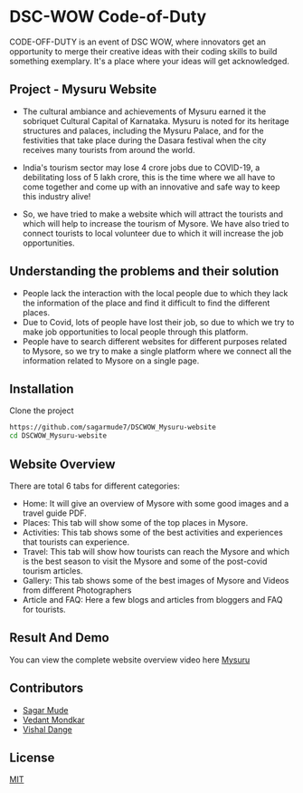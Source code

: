 # DSC-WOW Code-of-Duty

CODE-OFF-DUTY is an event of DSC WOW, where innovators get an opportunity to merge their creative ideas with their coding skills to build something exemplary. It's a place where your ideas will get acknowledged.

## Project - Mysuru Website
* The cultural ambiance and achievements of Mysuru earned it the sobriquet Cultural Capital of Karnataka. Mysuru is noted for its heritage structures and palaces, including 
the Mysuru Palace, and for the festivities that take place during the Dasara festival when the city receives many tourists from around the world.

* India's tourism sector may lose 4 crore jobs due to COVID-19, a debilitating loss of 5 lakh crore, this is the time where we all have to come together and come up with an innovative and safe way to keep this industry alive!

* So, we have tried to make a website which will attract the tourists and which will help to increase the tourism of Mysore.  We have also tried to connect tourists to local volunteer due to which it will increase the job opportunities.

## Understanding the problems and their solution
* People lack the interaction with the local people due to which they lack the information of the place and find it difficult to find the different places.
* Due to Covid, lots of people have lost their job, so due to which we try to make job opportunities to local people through this platform.
* People have to search different websites for different purposes related to Mysore, so we try to make a single platform where we connect all the information related to Mysore on a single page.





## Installation

Clone the project
```bash
https://github.com/sagarmude7/DSCWOW_Mysuru-website
cd DSCWOW_Mysuru-website
```

## Website Overview

There are total 6 tabs for different categories:
* Home: It will give an overview of Mysore with some good images and a travel guide PDF.
* Places: This tab will show some of the top places in Mysore.
* Activities: This tab shows some of the best activities and experiences that tourists can experience.
* Travel: This tab will show how tourists can reach the Mysore and which is the best season to visit the Mysore and some of the post-covid tourism articles.
* Gallery: This tab shows some of the best images of Mysore and Videos from different Photographers
* Article and FAQ:  Here a few blogs and articles from bloggers and FAQ for tourists.

## Result And Demo
You can view the complete website overview video here [Mysuru](https://drive.google.com/drive/folders/1ISLRIGxUVL2foxb01pVtudaReqO8xVfv?usp=sharing)


## Contributors
* [Sagar Mude](https://github.com/sagarmude7)
* [Vedant Mondkar](https://github.com/vdmondkr2002)
* [Vishal Dange](https://github.com/vishalbdange)

## License
[MIT](https://github.com/sagarmude7/DSCWOW_Mysuru-website/blob/main/LICENSE)
